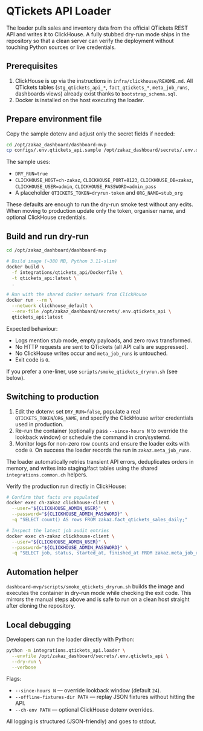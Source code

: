 # QTickets API Loader

The loader pulls sales and inventory data from the official QTickets REST API
and writes it to ClickHouse. A fully stubbed dry-run mode ships in the
repository so that a clean server can verify the deployment without touching
Python sources or live credentials.

## Prerequisites

1. ClickHouse is up via the instructions in `infra/clickhouse/README.md`. All
   QTickets tables (`stg_qtickets_api_*`, `fact_qtickets_*`, `meta_job_runs`,
   dashboards views) already exist thanks to `bootstrap_schema.sql`.
2. Docker is installed on the host executing the loader.

## Prepare environment file

Copy the sample dotenv and adjust only the secret fields if needed:

```bash
cd /opt/zakaz_dashboard/dashboard-mvp
cp configs/.env.qtickets_api.sample /opt/zakaz_dashboard/secrets/.env.qtickets_api
```

The sample uses:

- `DRY_RUN=true`
- `CLICKHOUSE_HOST=ch-zakaz`, `CLICKHOUSE_PORT=8123`, `CLICKHOUSE_DB=zakaz`,
  `CLICKHOUSE_USER=admin`, `CLICKHOUSE_PASSWORD=admin_pass`
- A placeholder `QTICKETS_TOKEN=dryrun-token` and `ORG_NAME=stub_org`

These defaults are enough to run the dry-run smoke test without any edits. When
moving to production update only the token, organiser name, and optional
ClickHouse credentials.

## Build and run dry-run

```bash
cd /opt/zakaz_dashboard/dashboard-mvp

# Build image (~380 MB, Python 3.11-slim)
docker build \
  -f integrations/qtickets_api/Dockerfile \
  -t qtickets_api:latest \
  .

# Run with the shared docker network from ClickHouse
docker run --rm \
  --network clickhouse_default \
  --env-file /opt/zakaz_dashboard/secrets/.env.qtickets_api \
  qtickets_api:latest
```

Expected behaviour:

- Logs mention stub mode, empty payloads, and zero rows transformed.
- No HTTP requests are sent to QTickets (all API calls are suppressed).
- No ClickHouse writes occur and `meta_job_runs` is untouched.
- Exit code is `0`.

If you prefer a one-liner, use `scripts/smoke_qtickets_dryrun.sh` (see below).

## Switching to production

1. Edit the dotenv: set `DRY_RUN=false`, populate a real
   `QTICKETS_TOKEN`/`ORG_NAME`, and specify the ClickHouse writer credentials
   used in production.
2. Re-run the container (optionally pass `--since-hours N` to override the
   lookback window) or schedule the command in cron/systemd.
3. Monitor logs for non-zero row counts and ensure the loader exits with code
   `0`. On success the loader records the run in `zakaz.meta_job_runs`.

The loader automatically retries transient API errors, deduplicates orders in
memory, and writes into staging/fact tables using the shared
`integrations.common.ch` helpers.

Verify the production run directly in ClickHouse:

```bash
# Confirm that facts are populated
docker exec ch-zakaz clickhouse-client \
  --user="${CLICKHOUSE_ADMIN_USER}" \
  --password="${CLICKHOUSE_ADMIN_PASSWORD}" \
  -q "SELECT count() AS rows FROM zakaz.fact_qtickets_sales_daily;"

# Inspect the latest job audit entries
docker exec ch-zakaz clickhouse-client \
  --user="${CLICKHOUSE_ADMIN_USER}" \
  --password="${CLICKHOUSE_ADMIN_PASSWORD}" \
  -q "SELECT job, status, started_at, finished_at FROM zakaz.meta_job_runs ORDER BY finished_at DESC LIMIT 5;"
```

## Automation helper

`dashboard-mvp/scripts/smoke_qtickets_dryrun.sh` builds the image and executes
the container in dry-run mode while checking the exit code. This mirrors the
manual steps above and is safe to run on a clean host straight after cloning the
repository.

## Local debugging

Developers can run the loader directly with Python:

```bash
python -m integrations.qtickets_api.loader \
  --envfile /opt/zakaz_dashboard/secrets/.env.qtickets_api \
  --dry-run \
  --verbose
```

Flags:

- `--since-hours N` — override lookback window (default `24`).
- `--offline-fixtures-dir PATH` — replay JSON fixtures without hitting the API.
- `--ch-env PATH` — optional ClickHouse dotenv overrides.

All logging is structured (JSON-friendly) and goes to stdout.
